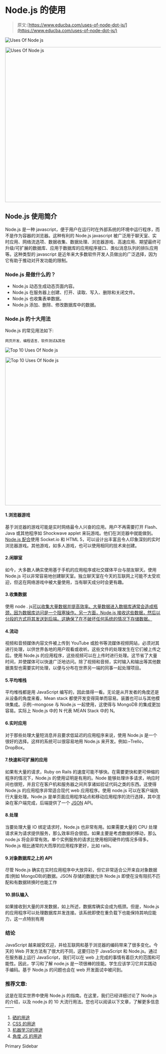 # Node.js 的使用

> 原文:[https://www.educba.com/uses-of-node-dot-js/](https://www.educba.com/uses-of-node-dot-js/)

![Uses Of Node js](../Images/21aa1457c000fc8c0022eedeca75b6e3.png)

<noscript><img class="alignnone size-full wp-image-299725" src="../Images/21aa1457c000fc8c0022eedeca75b6e3.png" alt="Uses Of Node js" width="900" height="500" data-original-src="https://cdn.educba.com/academy/wp-content/uploads/2018/10/Uses-Of-Node-js.jpg.webp"/></noscript>

## Node.js 使用简介

Node.js 是一种 javascript，便于用户在运行时在外部系统的环境中运行程序，而不是作为容器的浏览器。这种有利的 Node.js javascript 被广泛用于聊天室、实时应用、网络流选项、数据收集、数据处理、浏览器游戏、高速应用、期望最终可升级/可扩展的数据库、应用于数据库的应用程序接口、类似消息队列的排队应用等。这种类型的 javascript 是近年来大多数软件开发人员做出的广泛选择，因为它有助于推动对开发功能的限制。

### Node.js 是做什么的？

*   Node.js 动态生成动态页面内容。
*   Node.js 在服务器上创建、打开、读取、写入、删除和关闭文件。
*   Node.js 也收集表单数据。
*   Node.js 添加、删除、修改数据库中的数据。

### Node.js 的十大用法

Node.js 的常见用法如下:

<small>网页开发、编程语言、软件测试&其他</small>

![Top 10 Uses Of Node js](../Images/d894c419e5686dce21310cabee9f4068.png)

<noscript><img class="alignnone size-full wp-image-299735" src="../Images/d894c419e5686dce21310cabee9f4068.png" alt="Top 10 Uses Of Node js" width="638" height="478" srcset="https://cdn.educba.com/academy/wp-content/uploads/2018/10/Top-10-Uses-Of-Node-js.jpg.webp 638w,https://cdn.educba.com/academy/wp-content/uploads/2018/10/Top-10-Uses-Of-Node-js-300x225.jpg.webp 300w" sizes="(max-width: 638px) 100vw, 638px" data-original-src="https://cdn.educba.com/academy/wp-content/uploads/2018/10/Top-10-Uses-Of-Node-js.jpg.webp"/></noscript>

#### 1.浏览器游戏

基于浏览器的游戏可能是实时网络最令人兴奋的应用。用户不再需要打开 Flash、Java 或其他程序如 Shockwave applet 来玩游戏。他们在浏览器中就能做到。 [Node.js 配合](https://www.educba.com/node-dot-js-alternatives/)使用 Socket.io 和 HTML 5，可以设计出丰富且令人印象深刻的实时浏览器游戏。其他游戏，如多人游戏，也可以使用相同的技术来创建。

#### 2.闲聊室

如今，大多数人确实使用基于手机的应用程序或社交媒体平台与朋友聊天。使用 Node.js 可以非常容易地创建聊天室。独立聊天室在今天的互联网上可能不太受欢迎，但这在网络游戏中被大量使用，当有聊天成分时会更有趣。

#### 3.收集数据

使用 node . js[可以收集大量数据并提高效率。大量数据进入数据库通常会造成瓶颈，因为数据库访问是一个阻塞操作。另一方面，Node.js 接收这些数据，然后以分段的方式将其发送到后端。这确保了在不破坏任何系统的情况下存储数据。](https://www.educba.com/events-in-node-js/)

#### 4.流动

视频和音频媒体内容文件被上传到 YouTube 或脸书等流媒体视频网站，必须对其进行处理，以供世界各地的用户观看或收听。这些文件的处理发生在它们被上传之后。使用 Node.js 的应用程序，这些视频可以在上传时进行处理。这节省了大量时间，并使媒体可以快速广泛地访问。除了视频和音频，实时输入和输出等其他数据类型也需要实时处理，以便与分布在世界另一端的同事一起处理项目。

#### 5.平均堆栈

平均堆栈都是用 JavaScript 编写的，因此值得一看。无论是从开发者的角度还是从设备的角度来看，Mean stack 都使开发变得简单而容易。装置也可以与其他模块集成。示例:–mongose 与 Node.js 一起使用，这使得与 MongoDB 的集成更加容易。实际上 Node.js 中的 N 代表 MEAN Stack 中的 N。

#### 6.实时应用

对于那些处理大量短消息并且要求低延迟的应用程序来说，使用 Node.js 是一个很好的选择。这样的系统可以很容易地用 Node.js 来开发。例如:–Trello，DropBox。

#### 7.快速和可扩展的应用

如果有大量的请求，Ruby on Rails 的速度可能不够快。在需要更快和更可伸缩的程序的情况下，Node.js 的使用证明是有用的。Node 能够处理许多请求，响应时间也很短，并且它在客户机和服务器之间共享诸如验证代码之类的东西。这使得 Node.js 的应用程序非常适合现代 web 应用程序。使用 node.js 可以在客户端执行大量处理。Node.js 是单页面应用程序站点和移动应用程序的流行选择，其中渲染在客户端完成，后端提供了一个 [JSON](https://www.educba.com/json-interview-questions/) API。

#### 8.处理

当要处理大量 IO 绑定请求时，Node.js 也非常有用。如果需要大量的 CPU 处理请求来为请求提供服务，那么效率将会很低。如果主要是考虑数据的移动，那么 node.js 将会非常有效。单个实例服务的请求比使用相同硬件的情况多得多。Node.js 相比通常的大而厚的应用程序更好，比如 rails。

#### 9.对象数据库之上的 API

尽管 Node.js 确实在实时应用程序中大放异彩，但它非常适合公开来自对象数据库(例如 MongoDB)的数据。JSON 存储的数据允许 Node.js 即使在没有阻抗不匹配和有数据转换时也能工作

#### 10.排队输入

如果接收到大量的并发数据，如上所述，数据库确实会成为瓶颈。但是，Node.js 的应用程序可以处理数据库并发连接。该系统即使在重负载下也能保持其响应能力，这一点特别有用

### 结论

JavaScript 越来越受欢迎，并给互联网和基于浏览器的编码带来了很多变化。今天的 Web 开发方法有了很大的不同，这要归功于 JavaScript 和 Node.js。通过在服务器上运行 JavaScript，我们可以在 web 上完成的事情有着巨大的范围和可能性。因此，学习和了解 node.js 是一项很棒的技能。学生应该学习它并实践动手编码。基于 Node.js 的问题也会在 web 开发面试中被问到。

### 推荐文章:

这是在现实世界中使用 Node.js 的指南。在这里，我们已经详细讨论了 Node.js 的介绍，以及 node.js 的 10 大流行用法。您也可以阅读以下文章，了解更多信息——

1.  [硒的用途](https://www.educba.com/uses-of-selenium/)
2.  [CSS 的用途](https://www.educba.com/uses-of-css/)
3.  [机器学习的用途](https://www.educba.com/uses-of-machine-learning/)
4.  [角度 JS 的用途](https://www.educba.com/uses-of-angular-js/)

<footer class="entry-footer">

<aside class="sidebar sidebar-primary widget-area" role="complementary" aria-label="Primary Sidebar">Primary Sidebar</aside>

</footer>